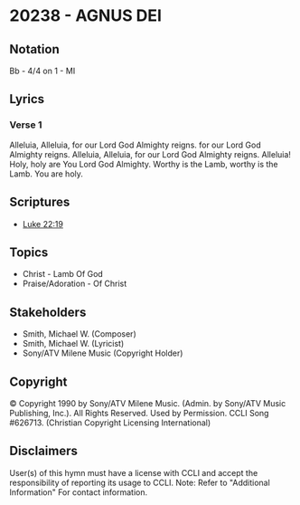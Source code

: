 # 20238 - AGNUS DEI

## Notation

Bb - 4/4 on 1 - MI

## Lyrics

### Verse 1

Alleluia, Alleluia, for our Lord God Almighty reigns. for our Lord God Almighty reigns. Alleluia, Alleluia, for our Lord God Almighty reigns. Alleluia! Holy, holy are You Lord God  Almighty. Worthy is the Lamb, worthy is the Lamb. You are holy.


## Scriptures

- [Luke 22:19](https://www.biblegateway.com/passage/?search=Luke%2022%3A19)

## Topics

- Christ - Lamb Of God
- Praise/Adoration - Of Christ

## Stakeholders

- Smith, Michael W. (Composer)
- Smith, Michael W. (Lyricist)
- Sony/ATV Milene Music (Copyright Holder)

## Copyright

© Copyright 1990 by Sony/ATV Milene Music. (Admin. by Sony/ATV Music Publishing, Inc.). All Rights Reserved. Used by Permission. CCLI Song #626713.
(Christian Copyright Licensing International)

## Disclaimers

User(s) of this hymn must have a license with CCLI and accept the responsibility of reporting its usage to CCLI.
Note: Refer to "Additional Information" For contact information.

